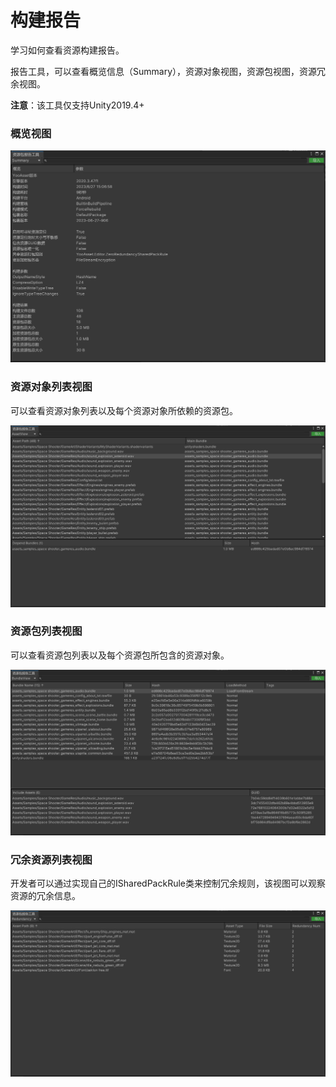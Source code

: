 # 构建报告

学习如何查看资源构建报告。

报告工具，可以查看概览信息（Summary），资源对象视图，资源包视图，资源冗余视图。

**注意**：该工具仅支持Unity2019.4+

### 概览视图

![image](./Image/AssetReporter-img1.png)

### 资源对象列表视图

可以查看资源对象列表以及每个资源对象所依赖的资源包。

![image](./Image/AssetReporter-img2.png)

### 资源包列表视图

可以查看资源包列表以及每个资源包所包含的资源对象。

![image](./Image/AssetReporter-img3.png)

### 冗余资源列表视图

开发者可以通过实现自己的ISharedPackRule类来控制冗余规则，该视图可以观察资源的冗余信息。

![image](./Image/AssetReporter-img4.png)

